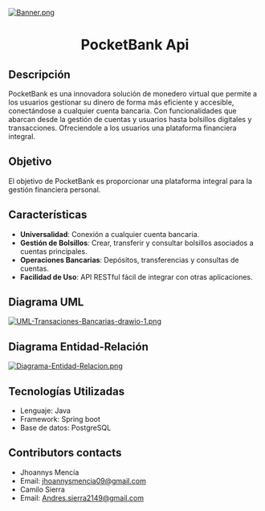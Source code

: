[![Banner.png](https://i.postimg.cc/wBH1PpYX/Banner.png)](https://postimg.cc/75sPGj6h)


<h1 align="center"> PocketBank Api </h1>

## Descripción

PocketBank es una innovadora solución de monedero virtual que permite a los usuarios gestionar su dinero de forma más eficiente y accesible, conectándose a cualquier cuenta bancaria. Con funcionalidades que abarcan desde la gestión de cuentas y usuarios hasta bolsillos digitales y transacciones. Ofreciendole a los usuarios una plataforma financiera integral.

## Objetivo

El objetivo de PocketBank es proporcionar una plataforma integral para la gestión financiera personal.

## Características

- **Universalidad**: Conexión a cualquier cuenta bancaria.
- **Gestión de Bolsillos**: Crear, transferir y consultar bolsillos asociados a cuentas principales.
- **Operaciones Bancarias**: Depósitos, transferencias y consultas de cuentas.
- **Facilidad de Uso**: API RESTful fácil de integrar con otras aplicaciones.

## Diagrama UML
[![UML-Transaciones-Bancarias-drawio-1.png](https://i.postimg.cc/brGMj4fg/UML-Transaciones-Bancarias-drawio-1.png)](https://postimg.cc/64Xzrj34)

## Diagrama Entidad-Relación
[![Diagrama-Entidad-Relacion.png](https://i.postimg.cc/KzTqqBPp/Diagrama-Entidad-Relacion.png)](https://postimg.cc/WF2wtDf0)

## Tecnologías Utilizadas
* Lenguaje: Java
* Framework: Spring boot
* Base de datos: PostgreSQL


## Contributors contacts
* Jhoannys Mencía
* Email: jhoannysmencia09@gmail.com
* Camilo Sierra
* Email: Andres.sierra2149@gmail.com



